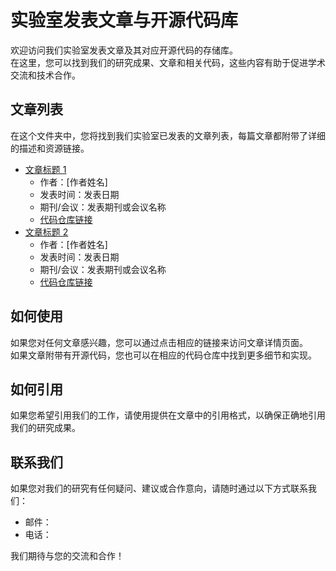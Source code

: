 # 实验室发表文章与开源代码库

欢迎访问我们实验室发表文章及其对应开源代码的存储库。   
在这里，您可以找到我们的研究成果、文章和相关代码，这些内容有助于促进学术交流和技术合作。

## 文章列表

在这个文件夹中，您将找到我们实验室已发表的文章列表，每篇文章都附带了详细的描述和资源链接。

- [文章标题 1](链接)
   - 作者：[作者姓名]
   - 发表时间：发表日期
   - 期刊/会议：发表期刊或会议名称
   - [代码仓库链接](文章1对应的代码仓库链接，如果适用)
- [文章标题 2](链接)
   - 作者：[作者姓名]
   - 发表时间：发表日期
   - 期刊/会议：发表期刊或会议名称
   - [代码仓库链接](文章2对应的代码仓库链接，如果适用)


## 如何使用

如果您对任何文章感兴趣，您可以通过点击相应的链接来访问文章详情页面。   
如果文章附带有开源代码，您也可以在相应的代码仓库中找到更多细节和实现。

## 如何引用

如果您希望引用我们的工作，请使用提供在文章中的引用格式，以确保正确地引用我们的研究成果。

## 联系我们

如果您对我们的研究有任何疑问、建议或合作意向，请随时通过以下方式联系我们：

- 邮件：
- 电话：

我们期待与您的交流和合作！


